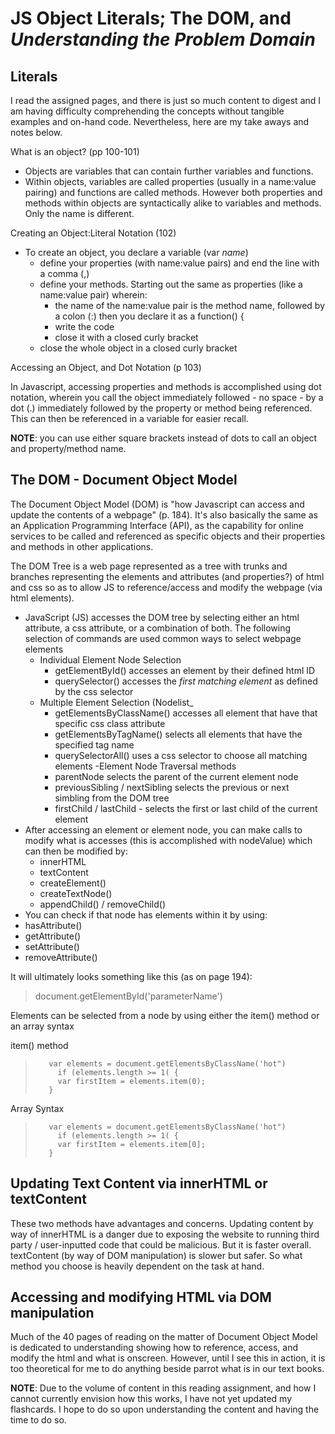 # JS Object Literals; The DOM, and *Understanding the Problem Domain*

## Literals

I read the assigned pages, and there is just so much content to digest and I am having difficulty comprehending the concepts without tangible examples and on-hand code. Nevertheless, here are my take aways and notes below.

What is an object? (pp 100-101)
- Objects are variables that can contain further variables and functions.
- Within objects, variables are called properties (usually in a name:value pairing) and functions are called methods. However both properties and methods within objects are syntactically alike to variables and methods. Only the name is different.

Creating an Object:Literal Notation (102)
- To create an object, you declare a variable (var *name*)
  - define your properties (with name:value pairs) and end the line with a comma (,)
  - define your methods. Starting out the same as properties (like a name:value pair) wherein:
    - the name of the name:value pair is the method name, followed by a colon (:) then you declare it as a function() {
    - write the code
    - close it with a closed curly bracket
  - close the whole object in a closed curly bracket

Accessing an Object, and Dot Notation (p 103)

In Javascript, accessing properties and methods is accomplished using dot notation, wherein you call the object immediately followed - no space - by a dot (.) immediately followed by the property or method being referenced. This can then be referenced in a variable for easier recall.

__NOTE__: you can use either square brackets instead of dots to call an object and property/method name.

## The DOM - Document Object Model

The Document Object Model (DOM) is "how Javascript can access and update the contents of a webpage" (p. 184). It's also basically the same as an Application Programming Interface (API), as the capability for online services to be called and referenced as specific objects and their properties and methods in other applications.

The DOM Tree is a web page represented as a tree with trunks and branches representing the elements and attributes (and properties?) of html and css so as to allow JS to reference/access and modify the webpage (via html elements).  
- JavaScript (JS) accesses the DOM tree by selecting either an html attribute, a css attribute, or a combination of both. The following selection of commands are used common ways to select webpage elements
  - Individual Element Node Selection
    - getElementById() accesses an element by their defined html ID
    - querySelector() accesses the _first matching element_ as defined by the css selector
  - Multiple Element Selection (Nodelist_
    - getElementsByClassName() accesses all element that have that specific css class attribute
    - getElementsByTagName() selects all elements that have the specified tag name
    - querySelectorAll() uses a css selector to choose all matching elements
  -Element Node Traversal methods
    - parentNode selects the parent of the current element node
    - previousSibling / nextSibling selects the previous or next simbling from the DOM tree
    - firstChild / lastChild - selects the first or last child of the current element
- After accessing an element or element node, you can make calls to modify what is accesses (this is accomplished with nodeValue) which can then be modified by:
  - innerHTML
  - textContent
  - createElement()
  - createTextNode()
  - appendChild() / removeChild()
- You can check if that node has elements within it by using:
 - hasAttribute()
 - getAttribute()
 - setAttribute()
 - removeAttribute()

It will ultimately looks something like this (as on page 194):
> document.getElementById('parameterName')

Elements can be selected from a node by using either the item() method or an array syntax

item() method 

>        var elements = document.getElementsByClassName('hot")
>          if (elements.length >= 1( {
>          var firstItem = elements.item(0);
>        }

Array Syntax

>        var elements = document.getElementsByClassName('hot")
>          if (elements.length >= 1( {
>          var firstItem = elements.item[0];
>        }

## Updating Text Content via innerHTML or textContent

These two methods have advantages and concerns. Updating content by way of innerHTML is a danger due to exposing the website to running third party / user-inputted code that could be malicious. But it is faster overall. textContent (by way of DOM manipulation) is slower but safer. So what method you choose is heavily dependent on the task at hand.

## Accessing and modifying HTML via DOM manipulation

Much of the 40 pages of reading on the matter of Document Object Model is dedicated to understanding showing how to reference, access, and modify the html and what is onscreen. However, until I see this in action, it is too theoretical for me to do anything beside parrot what is in our text books.

**NOTE**: Due to the volume of content in this reading assignment, and how I cannot currently envision how this works, I have not yet updated my flashcards. I hope to do so upon understanding the content and having the time to do so.
